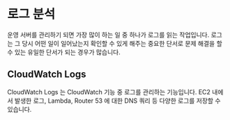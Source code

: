 # 로그 분석
운영 서버를 관리하기 되면 가장 많이 하는 일 중 하나가 로그를 읽는 작업입니다. 로그는 그 당시 어떤 일이 일어났는지 확인할 수 있게 해주는 중요한 단서로 문제 해결을 할 수 있는 유일한 단서가 되는 경우가 많습니다. 

## CloudWatch Logs
CloudWatch Logs 는 CloudWatch 기능 중 로그를 관리하는 기능입니다. EC2 내에서 발생한 로그, Lambda, Router 53 에 대한 DNS 쿼리 등 다양한 로그를 저장할 수 있습니다. 
<!--stackedit_data:
eyJoaXN0b3J5IjpbMTU1NDQ1MDYxMiwxNjQ2MjcyMjQ5XX0=
-->